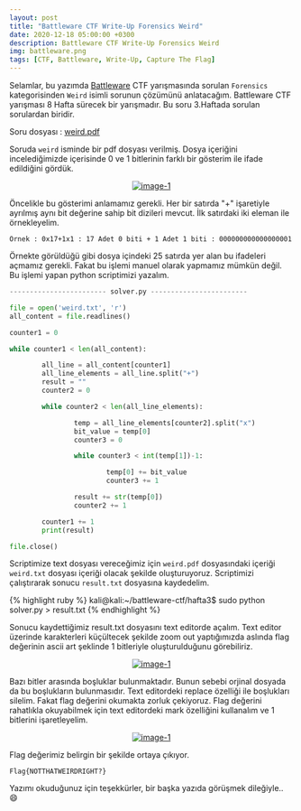 ```yaml
---
layout: post
title: "Battleware CTF Write-Up Forensics Weird"
date: 2020-12-18 05:00:00 +0300
description: Battleware CTF Write-Up Forensics Weird
img: battleware.png
tags: [CTF, Battleware, Write-Up, Capture The Flag]
---
```

Selamlar, bu yazımda [Battleware] CTF yarışmasında sorulan `Forensics` kategorisinden `Weird` isimli sorunun çözümünü anlatacağım. Battleware CTF yarışması 8 Hafta sürecek bir yarışmadır. Bu soru 3.Haftada sorulan sorulardan biridir.

Soru dosyası : [weird.pdf]

Soruda `weird` isminde bir pdf dosyası verilmiş. Dosya içeriğini incelediğimizde içerisinde 0 ve 1 bitlerinin farklı bir gösterim ile ifade edildiğini gördük.

<center>
  <div>
      <a class="example-image-link" href="{{site.baseurl}}/assets/img/bw-30.png" data-lightbox="example-1"><img class="example-image" src="{{site.baseurl}}/assets/img/bw-30.png" alt="image-1" /></a>
	</div>
</center>

Öncelikle bu gösterimi anlamamız gerekli. Her bir satırda "+" işaretiyle ayrılmış aynı bit değerine sahip bit dizileri mevcut. İlk satırdaki iki eleman ile örnekleyelim. 

```
Örnek : 0x17+1x1 : 17 Adet 0 biti + 1 Adet 1 biti : 000000000000000001
```

Örnekte görüldüğü gibi dosya içindeki 25 satırda yer alan bu ifadeleri açmamız gerekli. Fakat bu işlemi manuel olarak yapmamız mümkün değil. Bu işlemi yapan python scriptimizi yazalım.

```python
------------------------ solver.py ------------------------

file = open('weird.txt', 'r')
all_content = file.readlines()

counter1 = 0

while counter1 < len(all_content):

        all_line = all_content[counter1]
        all_line_elements = all_line.split("+")
        result = ""
        counter2 = 0

        while counter2 < len(all_line_elements):

                temp = all_line_elements[counter2].split("x")
                bit_value = temp[0]
                counter3 = 0

                while counter3 < int(temp[1])-1:

                        temp[0] += bit_value
                        counter3 += 1

                result += str(temp[0])
                counter2 += 1

        counter1 += 1
        print(result)

file.close()

```

Scriptimize text dosyası vereceğimiz için `weird.pdf` dosyasındaki içeriği `weird.txt` dosyası içeriği olacak şekilde oluşturuyoruz. Scriptimizi çalıştırarak sonucu `result.txt` dosyasına kaydedelim.

{% highlight ruby %}
kali@kali:~/battleware-ctf/hafta3$ sudo python solver.py > result.txt
{% endhighlight %}

Sonucu kaydettiğimiz result.txt dosyasını text editorde açalım. Text editor üzerinde karakterleri küçültecek şekilde zoom out yaptığımızda aslında flag değerinin ascii art şeklinde 1 bitleriyle oluşturulduğunu görebiliriz.


<center>
  <div>
      <a class="example-image-link" href="{{site.baseurl}}/assets/img/bw-31.png" data-lightbox="example-1"><img class="example-image" src="{{site.baseurl}}/assets/img/bw-31.png" alt="image-1" /></a>
	</div>
</center>


Bazı bitler arasında boşluklar bulunmaktadır. Bunun sebebi orjinal dosyada da bu boşlukların bulunmasıdır. Text editordeki replace özelliği ile boşlukları silelim. Fakat flag değerini okumakta zorluk çekiyoruz. Flag değerini rahatlıkla okuyabilmek için text editordeki mark özelliğini kullanalım ve 1 bitlerini işaretleyelim.


<center>
  <div>
      <a class="example-image-link" href="{{site.baseurl}}/assets/img/bw-32.png" data-lightbox="example-1"><img class="example-image" src="{{site.baseurl}}/assets/img/bw-32.png" alt="image-1" /></a>
	</div>
</center>


Flag değerimiz belirgin bir şekilde ortaya çıkıyor.

```
Flag{NOTTHATWEIRDRIGHT?}
```

Yazımı okuduğunuz için teşekkürler, bir başka yazıda görüşmek dileğiyle.. :smile:

[Battleware]: https://battleware.zone/
[weird.pdf]: {{site.baseurl}}/assets/files/weird.pdf

